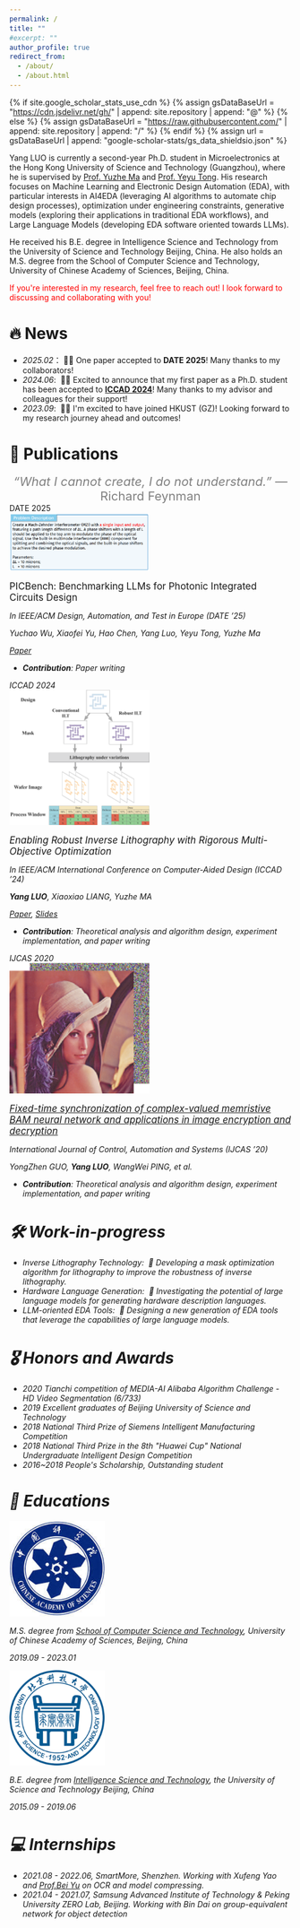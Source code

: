 ```yaml
---
permalink: /
title: ""
#excerpt: ""
author_profile: true
redirect_from: 
  - /about/
  - /about.html
---
```


{% if site.google_scholar_stats_use_cdn %}
{% assign gsDataBaseUrl = "https://cdn.jsdelivr.net/gh/" | append: site.repository | append: "@" %}
{% else %}
{% assign gsDataBaseUrl = "https://raw.githubusercontent.com/" | append: site.repository | append: "/" %}
{% endif %}
{% assign url = gsDataBaseUrl | append: "google-scholar-stats/gs_data_shieldsio.json" %}

<span class='anchor' id='about-me'></span>


Yang LUO is currently a second-year Ph.D. student in Microelectronics at the Hong Kong University of Science and Technology (Guangzhou), where he is supervised by [Prof. Yuzhe Ma](https://yuzhema.people.ust.hk/) and [Prof. Yeyu Tong](https://personal.hkust-gz.edu.cn/yeyutong/). His research focuses on Machine Learning and Electronic Design Automation (EDA), with particular interests in AI4EDA (leveraging AI algorithms to automate chip design processes), optimization under engineering constraints, generative models (exploring their applications in traditional EDA workflows), and Large Language Models (developing EDA software oriented towards LLMs).

He received his B.E. degree in Intelligence Science and Technology from the University of Science and Technology Beijing, China. He also holds an M.S. degree from the School of Computer Science and Technology, University of Chinese Academy of Sciences, Beijing, China.

<span style="color:red">If you're interested in my research, feel free to reach out! I look forward to discussing and collaborating with you!</span>

# 🔥 News
- *2025.02*：&nbsp;🎉🎉 One paper accepted to **DATE 2025**! Many thanks to my collaborators!
- *2024.06*: &nbsp;🎉🎉 Excited to announce that my first paper as a Ph.D. student has been accepted to [**ICCAD 2024**](https://2024.iccad.com/)! Many thanks to my advisor and colleagues for their support!
- *2023.09*: &nbsp;🎉🎉 I'm excited to have joined HKUST (GZ)! Looking forward to my research journey ahead and outcomes!
# 📝 Publications 
<center><span style="color:gray; font-size: 22px;"><i>“What I cannot create, I do not understand.”</i> — Richard Feynman</span></center>

<div class='paper-box'><div class='paper-box-image'><div><div class="badge">DATE 2025</div><img src='../images/papers/PICBench.png' alt="sym" width="250"></div></div>
<div class='paper-box-text' markdown="1">

<span style="font-size: 17px;"> PICBench: Benchmarking LLMs for Photonic Integrated Circuits Design </span>

<i>In IEEE/ACM Design, Automation, and Test in Europe (DATE ’25)<i>

Yuchao Wu, Xiaofei Yu, Hao Chen, *Yang Luo*, Yeyu Tong, Yuzhe Ma

[Paper](https://arxiv.org/pdf/2502.03159)

- **Contribution**: Paper writing
</div>
</div>


<div class='paper-box'><div class='paper-box-image'><div><div class="badge">ICCAD 2024</div><img src='../images/papers/PVILT.png' alt="sym" width="250"></div></div>
<div class='paper-box-text' markdown="1">

<span style="font-size: 17px;"> Enabling Robust Inverse Lithography with Rigorous Multi-Objective Optimization </span>

<i>In IEEE/ACM  International Conference on Computer-Aided Design (ICCAD ’24)<i>

**Yang LUO**, Xiaoxiao LIANG, Yuzhe MA

[Paper](https://personal.hkust-gz.edu.cn/yuzhema/papers/C38-ICCAD2024-PV-ILT.pdf), [Slides](../slides/ICCAD24-slides.pdf)

- **Contribution**: Theoretical analysis and algorithm design, experiment implementation, and paper writing
</div>
</div>

<div class='paper-box'><div class='paper-box-image'><div><div class="badge">IJCAS 2020</div><img src='../images/papers/syn.png' alt="sym" width="250"></div></div>
<div class='paper-box-text' markdown="1">

<span style="font-size: 17px;"> [Fixed-time synchronization of complex-valued memristive BAM neural network and applications in image encryption and decryption](https://link.springer.com/article/10.1007/s12555-018-0676-7) </span>

<i>International Journal of Control, Automation and Systems (IJCAS ’20)<i><strong><span class='show_paper_citations' data='ICLGgGQAAAAJ:9yKSN-GCB0IC'></span></strong>

YongZhen GUO, **Yang LUO**, WangWei PING, et al.

- **Contribution**: Theoretical analysis and algorithm design, experiment implementation, and paper writing
</div>
</div>

# 🛠 Work-in-progress

- *Inverse Lithography Technology*: &nbsp;🔨 Developing a mask optimization algorithm for lithography to improve the robustness of inverse lithography.
- *Hardware Language Generation*: &nbsp;🔨 Investigating the potential of large language models for generating hardware description languages.
- *LLM-oriented EDA Tools*: &nbsp;🔨 Designing a new generation of EDA tools that leverage the capabilities of large language models.

# 🎖 Honors and Awards
- *2020* Tianchi competition of MEDIA-AI Alibaba Algorithm Challenge - HD Video Segmentation (6/733)
- *2019* Excellent graduates of Beijing University of Science and Technology
- *2018* National Third Prize of Siemens Intelligent Manufacturing Competition
- *2018* National Third Prize in the 8th "Huawei Cup" National Undergraduate Intelligent Design Competition
- *2016~2018* People's Scholarship, Outstanding student

# 📖 Educations
<div class='paper-box'><div class='paper-box-image'><div><img src='../images/education/ucas.jpg' alt="sym" width="170"></div></div>
<div class='paper-box-text' markdown="1">

M.S. degree from [School of Computer Science and Technology](https://scce.ucas.ac.cn/), University of Chinese Academy of Sciences, Beijing, China

2019.09 - 2023.01
</div>
</div>

<div class='paper-box'><div class='paper-box-image'><div><img src='../images/education/ustb.png' alt="sym" width="170"></div></div>
<div class='paper-box-text' markdown="1">

B.E. degree from [Intelligence Science and Technology](https://ai.ustb.edu.cn/), the University of Science and Technology Beijing, China

2015.09 - 2019.06
</div>
</div>


# 💻 Internships
- *2021.08 - 2022.06*, SmartMore, Shenzhen. Working with Xufeng Yao and [Prof.Bei Yu](https://www.cse.cuhk.edu.hk/~byu/) on OCR and model compressing.
- *2021.04 - 2021.07*, Samsung Advanced Institute of Technology & Peking University ZERO Lab, Beijing. Working with Bin Dai on group-equivalent network for object detection
